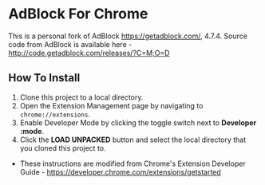 AdBlock For Chrome
==================

This is a personal fork of AdBlock https://getadblock.com/, 4.7.4.  Source code from AdBlock is available here - http://code.getadblock.com/releases/?C=M;O=D

## How To Install

1. Clone this project to a local directory.
2. Open the Extension Management page by navigating to `chrome://extensions`.
3. Enable Developer Mode by clicking the toggle switch next to __Developer :mode__.
4. Click the __LOAD UNPACKED__ button and select the local directory that you cloned this project to.

* These instructions are modified from Chrome's Extension Developer Guide - https://developer.chrome.com/extensions/getstarted
